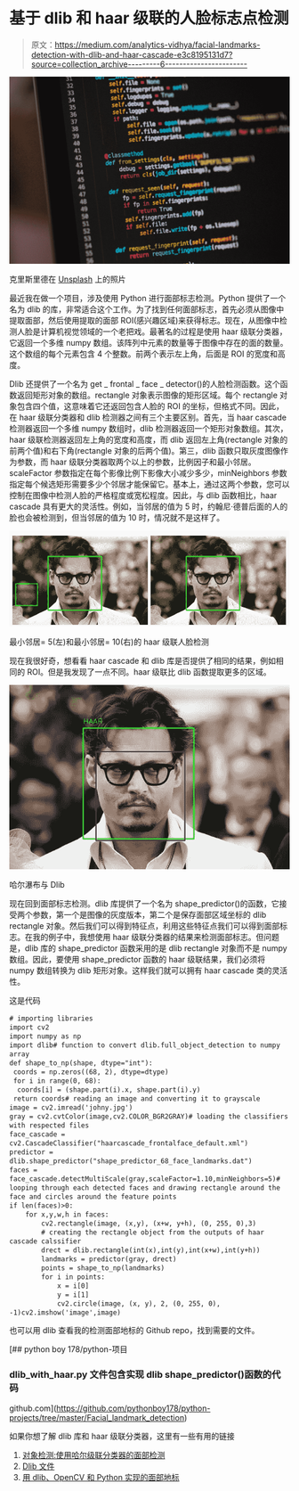 # 基于 dlib 和 haar 级联的人脸标志点检测

> 原文：<https://medium.com/analytics-vidhya/facial-landmarks-detection-with-dlib-and-haar-cascade-e3c8195131d7?source=collection_archive---------6----------------------->

![](img/df015ef2952ce9d77cc49870c16b6a97.png)

克里斯里德在 [Unsplash](https://unsplash.com?utm_source=medium&utm_medium=referral) 上的照片

最近我在做一个项目，涉及使用 Python 进行面部标志检测。Python 提供了一个名为 dlib 的库，非常适合这个工作。为了找到任何面部标志，首先必须从图像中提取面部，然后使用提取的面部 ROI(感兴趣区域)来获得标志。现在，从图像中检测人脸是计算机视觉领域的一个老把戏。最著名的过程是使用 haar 级联分类器，它返回一个多维 numpy 数组。该阵列中元素的数量等于图像中存在的面的数量。这个数组的每个元素包含 4 个整数。前两个表示左上角，后面是 ROI 的宽度和高度。

Dlib 还提供了一个名为 get _ frontal _ face _ detector()的人脸检测函数。这个函数返回矩形对象的数组。rectangle 对象表示图像的矩形区域。每个 rectangle 对象包含四个值，这意味着它还返回包含人脸的 ROI 的坐标，但格式不同。因此，在 haar 级联分类器和 dlib 检测器之间有三个主要区别。首先，当 haar cascade 检测器返回一个多维 numpy 数组时，dlib 检测器返回一个矩形对象数组。其次，haar 级联检测器返回左上角的宽度和高度，而 dlib 返回左上角(rectangle 对象的前两个值)和右下角(rectangle 对象的后两个值)。第三，dlib 函数只取灰度图像作为参数，而 haar 级联分类器取两个以上的参数，比例因子和最小邻居。scaleFactor 参数指定在每个影像比例下影像大小减少多少，minNeighbors 参数指定每个候选矩形需要多少个邻居才能保留它。基本上，通过这两个参数，您可以控制在图像中检测人脸的严格程度或宽松程度。因此，与 dlib 函数相比，haar cascade 具有更大的灵活性。例如，当邻居的值为 5 时，约翰尼·德普后面的人的脸也会被检测到，但当邻居的值为 10 时，情况就不是这样了。

![](img/f5cb68694e86d7272781ac7dae74284a.png)

最小邻居= 5(左)和最小邻居= 10(右)的 haar 级联人脸检测

现在我很好奇，想看看 haar cascade 和 dlib 库是否提供了相同的结果，例如相同的 ROI。但是我发现了一点不同。haar 级联比 dlib 函数提取更多的区域。

![](img/dc76c67dd9a454a5455b77744191b854.png)

哈尔瀑布与 Dlib

现在回到面部标志检测。dlib 库提供了一个名为 shape_predictor()的函数，它接受两个参数，第一个是图像的灰度版本，第二个是保存面部区域坐标的 dlib rectangle 对象。然后我们可以得到特征点，利用这些特征点我们可以得到面部标志。在我的例子中，我想使用 haar 级联分类器的结果来检测面部标志。但问题是，dlib 库的 shape_predictor 函数采用的是 dlib rectangle 对象而不是 numpy 数组。因此，要使用 shape_predictor 函数的 haar 级联结果，我们必须将 numpy 数组转换为 dlib 矩形对象。这样我们就可以拥有 haar cascade 类的灵活性。

这是代码

```
# importing libraries
import cv2
import numpy as np
import dlib# function to convert dlib.full_object_detection to numpy array
def shape_to_np(shape, dtype="int"):
 coords = np.zeros((68, 2), dtype=dtype)
 for i in range(0, 68):
  coords[i] = (shape.part(i).x, shape.part(i).y)
 return coords# reading an image and converting it to grayscale
image = cv2.imread('johny.jpg')
gray = cv2.cvtColor(image,cv2.COLOR_BGR2GRAY)# loading the classifiers with respected files
face_cascade = cv2.CascadeClassifier("haarcascade_frontalface_default.xml")
predictor = dlib.shape_predictor("shape_predictor_68_face_landmarks.dat")
faces = face_cascade.detectMultiScale(gray,scaleFactor=1.10,minNeighbors=5)# looping through each detected faces and drawing rectangle around the face and circles around the feature points
if len(faces)>0:
    for x,y,w,h in faces:
        cv2.rectangle(image, (x,y), (x+w, y+h), (0, 255, 0),3)
        # creating the rectangle object from the outputs of haar cascade calssifier
        drect = dlib.rectangle(int(x),int(y),int(x+w),int(y+h))
        landmarks = predictor(gray, drect)
        points = shape_to_np(landmarks)
        for i in points:
            x = i[0]
            y = i[1]
            cv2.circle(image, (x, y), 2, (0, 255, 0), -1)cv2.imshow('image',image)
```

也可以用 dlib 查看我的检测面部地标的 Github repo，找到需要的文件。

[](https://github.com/pythonboy178/python-projects/tree/master/Facial_landmark_detection) [## python boy 178/python-项目

### dlib_with_haar.py 文件包含实现 dlib shape_predictor()函数的代码

github.com](https://github.com/pythonboy178/python-projects/tree/master/Facial_landmark_detection) 

如果你想了解 dlib 库和 haar 级联分类器，这里有一些有用的链接

1.  [对象检测:使用哈尔级联分类器的面部检测](https://www.bogotobogo.com/python/OpenCV_Python/python_opencv3_Image_Object_Detection_Face_Detection_Haar_Cascade_Classifiers.php)
2.  [Dlib 文件](http://dlib.net/python/index.html#dlib.shape_predictor)
3.  [用 dlib、OpenCV 和 Python 实现的面部地标](https://www.pyimagesearch.com/2017/04/03/facial-landmarks-dlib-opencv-python/)